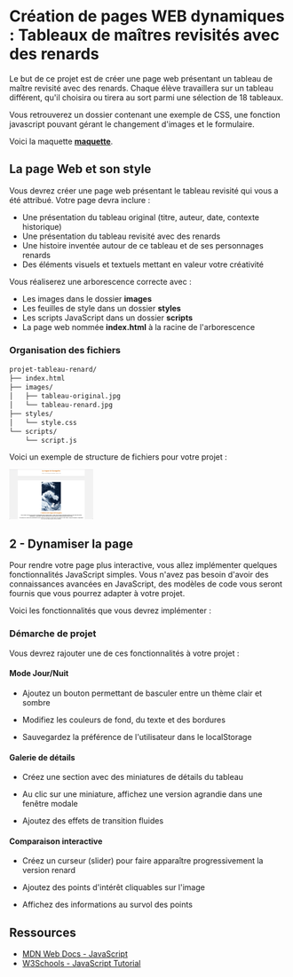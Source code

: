 # Création de pages WEB dynamiques : Tableaux de maîtres revisités avec des renards

Le but de ce projet est de créer une page web présentant un tableau de maître revisité avec des renards. Chaque élève travaillera sur un tableau différent, qu'il choisira ou tirera au sort parmi une sélection de 18 tableaux.

Vous retrouverez un dossier contenant une exemple de CSS, une fonction javascript pouvant gérant le changement d'images et le formulaire.  

Voici la maquette [**maquette**](maquette_.zip).

## La page Web et son style

Vous devrez créer une page web présentant le tableau revisité qui vous a été attribué. Votre page devra inclure :

- Une présentation du tableau original (titre, auteur, date, contexte historique)
- Une présentation du tableau revisité avec des renards
- Une histoire inventée autour de ce tableau et de ses personnages renards
- Des éléments visuels et textuels mettant en valeur votre créativité

Vous réaliserez une arborescence correcte avec :

- Les images dans le dossier **images**
- Les feuilles de style dans un dossier **styles**
- Les scripts JavaScript dans un dossier **scripts**
- La page web nommée **index.html** à la racine de l'arborescence

### Organisation des fichiers

```
projet-tableau-renard/
├── index.html
├── images/
│   ├── tableau-original.jpg
│   └── tableau-renard.jpg
├── styles/
│   └── style.css
└── scripts/
    └── script.js
```

Voici un exemple de structure de fichiers pour votre projet :

<img src="exemple_kanagafox.png" width="30%"/>

## 2 - Dynamiser la page

Pour rendre votre page plus interactive, vous allez implémenter quelques fonctionnalités JavaScript simples. Vous n'avez pas besoin d'avoir des connaissances avancées en JavaScript, des modèles de code vous seront fournis que vous pourrez adapter à votre projet.

Voici les fonctionnalités que vous devrez implémenter  :

### Démarche de projet

Vous devrez rajouter une de ces fonctionnalités à votre projet :

#### Mode Jour/Nuit

- Ajoutez un bouton permettant de basculer entre un thème clair et sombre  

- Modifiez les couleurs de fond, du texte et des bordures  

- Sauvegardez la préférence de l'utilisateur dans le localStorage

#### Galerie de détails

- Créez une section avec des miniatures de détails du tableau  

- Au clic sur une miniature, affichez une version agrandie dans une fenêtre modale  

- Ajoutez des effets de transition fluides

#### Comparaison interactive

- Créez un curseur (slider) pour faire apparaître progressivement la version renard  

- Ajoutez des points d'intérêt cliquables sur l'image  

- Affichez des informations au survol des points

## Ressources

- [MDN Web Docs - JavaScript](https://developer.mozilla.org/fr/docs/Web/JavaScript)
- [W3Schools - JavaScript Tutorial](https://www.w3schools.com/js/)